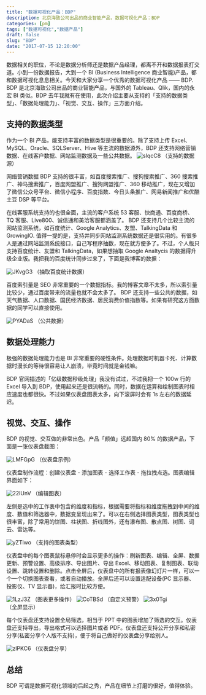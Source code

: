 ```yaml
---
title: "数据可视化产品：BDP"
description: 北京海致公司出品的商业智能产品，数据可视化产品：BDP
categories: [pm]
tags: ["数据可视化","数据产品"]
draft: false
slug: "BDP"
date: "2017-07-15 12:20:00"
---
```


数据相关的职位，不论是数据分析师还是数据产品经理，都离不开和数据报表打交道。小到一份数据报告，大到一个 BI (Business Intelligence 商业智能)产品，都和数据可视化息息相关。今天和大家分享一个优秀的数据可视化产品 —— BDP.
BDP 是北京海致公司出品的商业智能产品，与国外的 Tableau、Qlik，国内的永宏 BI 类似。BDP 去年我就有在使用，此次介绍主要从支持的「支持的数据类型」、「数据处理能力」、「视觉、交互、操作」三方面介绍。

## 支持的数据类型
作为一个 BI 产品，能支持丰富的数据类型是很重要的。除了支持上传 Excel、MySQL、Oracle、SQLServer、Hive 等主流的数据源外，BDP 还支持网络营销数据、在线客户数据、网站监测数据及一些公共数据。
<img src='http://cn.ip7.ltd/img/sIqcC8.png' alt='sIqcC8'/>
（支持的数据源）

网络营销数据 BDP 支持的很丰富，如百度搜索推广、搜狗搜索推广、360 搜索推广、神马搜索推广，百度网盟推广、搜狗网盟推广、360 移动推广，现在又增加了微信公众号平台、微信小程序、百度指数、今日头条推广、网易新闻推广和优酷土豆 DSP 等平台。

在线客服系统支持的也很全面，主流的客户系统 53 客服、快商通、百度商桥、TQ 客服、Live800、诚信通和美洽客服都涵盖了。
BDP 还支持几个比较主流的网站监测系统，如百度统计、Google Analytics、友盟、TalkingData 和 GrowingIO. 值得一提的是，支持并同步网站监测系统数据还是很实用的。有很多人是通过网站监测系统接口，自己写程序抽数，现在就方便多了。不过，个人版只支持百度统计、友盟和 TalkingData，如果想抽取 Google Analtycis 的数据得升级企业版。我把我的百度统计同步过来了，下面是我博客的数据：

<img src='http://cn.ip7.ltd/img/JKvgG3.png' alt='JKvgG3'/>
（抽取百度统计数据）

百度索引量是 SEO 非常重要的一个数据指标。我的博客文章不太多，所以索引量比较少，通过百度带来的流量也就不会太多了。
BDP 还支持一些公共的数据，如天气数据、人口数据、国民经济数据、居民消费价值指数等。如果有研究这方面数据的同学可以直接使用。

<img src='http://cn.ip7.ltd/img/PYADaS.png' alt='PYADaS'/>
（公共数据）

## 数据处理能力

极强的数据处理能力也是 BI 非常重要的硬性条件。处理数据时机器卡死、计算数据时漫长的等待很容易让人崩溃，毕竟时间就是金钱嘛。

BDP 官网描述的「亿级数据秒级处理」我没有试过，不过我把一个 100w 行的 Excel 导入到 BDP，使用起来还是很流畅的。同时，数据在运算和绘制图表时相应速度也都很快。不过如果仪表盘图表太多，向下滚屏时会有 1s 左右的数据延迟。

## 视觉、交互、操作

BDP 的视觉、交互做的非常出色。产品「颜值」远超国内 80% 的数据产品，下面是一张仪表盘截图：

<img src='http://cn.ip7.ltd/img/LMFGpG.png' alt='LMFGpG'/>
（仪表盘示例）

仪表盘制作流程：创建仪表盘 - 添加图表 - 选择工作表 - 拖拉拽点选。图表编辑界面如下：

<img src='http://cn.ip7.ltd/img/22lUnV.png' alt='22lUnV'/>
（编辑图表）

左侧是选中的工作表中包含的维度和指标，根据需要将指标和维度拖拽到中间的维度、数值和筛选器中，数据变呈现出来了。可以在右侧选择图表类型，图表类型也很丰富，除了常用的饼图、柱状图、折线图外，还有瀑布图、散点图、树图、词云、雷达等。

<img src='http://cn.ip7.ltd/img/yZTiwo.png' alt='yZTiwo'/>
（支持的图表类型）

仪表盘中的每个图表鼠标悬停时会显示更多的操作：刷新图表、编辑、全屏、数据更新、预警设置、高级排序、导出图片、导出 Excel、移动图表、复制图表、联动设置、跳转设置和删除。点击全屏后，仪表盘中的所有报表像幻灯片一样，可以一个一个切换图表查看，或者自动播放。全屏后还可以设置适配设备(PC 显示器、投影仪、TV 显示器)，给汇报时比较方便。

<img src='http://cn.ip7.ltd/img/1LzJ3Z.png' alt='1LzJ3Z'/>
（图表更多操作）
<img src='http://cn.ip7.ltd/img/CoTBSd.png' alt='CoTBSd'/>
（自定义预警）
<img src='http://cn.ip7.ltd/img/3x0Tgi.png' alt='3x0Tgi'/>
（全屏显示）

每个仪表盘还支持设置全局筛选，相当于 PPT 中的图表增加了筛选的交互。仪表盘还支持导出，导出格式可以选择图片或者 PDF。仪表盘还支持公开分享和私密分享(私密分享个人版不支持)，便于将自己做好的仪表盘分享给别人。

<img src='http://cn.ip7.ltd/img/zlPKC6.png' alt='zlPKC6'/>
（仪表盘分享）

## 总结
BDP 可谓是数据可视化领域的后起之秀，产品在细节上打磨的很好，值得体验。



